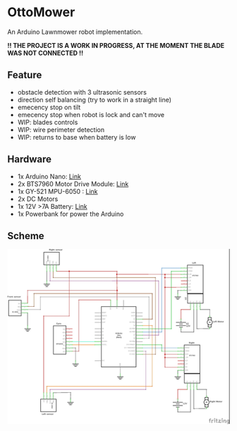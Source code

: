 # OttoMower

An Arduino Lawnmower robot implementation.

**!! THE PROJECT IS A WORK IN PROGRESS, AT THE MOMENT THE BLADE WAS NOT CONNECTED !!**

## Feature
- obstacle detection with 3 ultrasonic sensors
- direction self balancing (try to work in a straight line)
- emecency stop on tilt
- emecency stop when robot is lock and can't move
- WIP: blades controls
- WIP: wire perimeter detection
- WIP: returns to base when battery is low

## Hardware
- 1x Arduino Nano: [Link](https://amzn.to/2TiXw14 "Link")
- 2x BTS7960 Motor Drive Module: [Link](https://amzn.to/2TmVsFg "Link")
- 1x GY-521 MPU-6050 : [Link](https://amzn.to/2YILLHi "Link")
- 2x DC Motors
- 1x 12V >7A Battery: [Link](https://amzn.to/2YTBoQ5 "Link")
- 1x Powerbank for power the Arduino

## Scheme
[![Scheme](https://github.com/lucabiasotto/OttoMower/blob/master/schemes/Ottomover_schema.jpg?raw=true "Scheme")](https://github.com/lucabiasotto/OttoMower/blob/master/schemes/Ottomover_schema.jpg "Scheme")